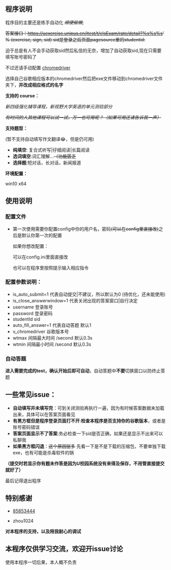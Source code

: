 ## 程序说明

程序目的主要还是练手自动化  ~~*顺便偷懒*,~~

~~答案接口：https://uexercise.unipus.cn/itest/t/clsExam/rate/detail?%s%s%s' % (exercise, sign, sid) sid是登录之后页面pagesource里的studentid:~~



迫于总是有人不会手动获取sid然后私信的无奈，增加了自动获取sid,现在只需要填写账号密码了

不过还请手动配置 <a href="https://npm.taobao.org/mirrors/chromedriver/" target="__blank">chromedriver</a>

选择自己谷歌相应版本的chromedriver然后把exe文件移动到chromedriver文件夹下，**并改成相应格式的名字**



**支持的 course：**

*新四级强化辅导课程，新视野大学英语的单元测验部分*

~~*有时间的人其他课程可以试一试，万一也可用呢？（如果可用还请告诉我一声）*~~

**支持题型：**

(暂不支持自动填写作文翻译😂，但是仍可用)

* **纯填空**: 复合式听写|仔细阅读|长篇阅读
* **选词填空**:词汇理解...~~（功能匮乏~~
* **选择题**:短对话，长对话，新闻报道

**环境配置：**

win10 x64

## 使用说明

### 配置文件

* 第一次使用需要你配置config中你的用户名，密码~~(可以在config里直接改)~~之后是默认你第一次的配置

  如果你想改配置：

  可以在config.ini里面直接改

  也可以在程序里按照提示输入相应指令

### 配置参数说明：

* is_auto_submit=1 代表自动提交|不建议，所以默认为0 (待优化，还未能使用)
* is_close_answerwindow=1 代表关闭出现的答案窗口|自行决定
* username 登录账号
* password 登录密码
* studentId sid
* auto_fill_answer=1 代表自动答题 默认1
* v_chromedriver 谷歌版本号
* wtmax 间隔最大时间 /second 默认0.3s
* wtmin 间隔最小时间 /second 默认0.3s

### 自动答题

**进入需要完成的test，确认开始后即可自动**，自动答题中**不要**切换窗口以防终止答题

##  一些常见issue：

* **自动填写并未填写完**：可到关闭测验再执行一遍，因为有时候答案数据未加载出来，具体可以在答案页面看见
* **有黑方框但是程序登录页面打不开**:**检查本程序是否支持你的谷歌版本**，或者是账号密码错误
* **答案页面显示不了答案**:务必检查一下sid是否正确，如果还是显示不出来可以私聊我
* **如果黑方框闪退**：~~这个原因挺多~~ 先看一下是不是下载的压缩包，不要单独下载exe，也有可能是杀毒软件的锅

**（提交时若显示你有题未作答是因为U校园系统没有来得及保存，不用管直接提交就好了）**

最后记得退出程序



## 特别感谢

* [ 85853444](https://github.com/858534444)

* zhou1024

**对本程序的支持，以及陪我耐心的调试**

## 本程序仅供学习交流，欢迎开issue讨论

使用本程序一切后果，本人概不负责